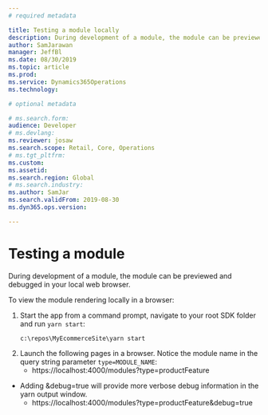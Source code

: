 ```yaml
---
# required metadata

title: Testing a module locally
description: During development of a module, the module can be previewed and debugged in your local web browser.
author: SamJarawan
manager: JeffBl
ms.date: 08/30/2019
ms.topic: article
ms.prod: 
ms.service: Dynamics365Operations
ms.technology: 

# optional metadata

# ms.search.form: 
audience: Developer
# ms.devlang: 
ms.reviewer: josaw
ms.search.scope: Retail, Core, Operations
# ms.tgt_pltfrm: 
ms.custom: 
ms.assetid: 
ms.search.region: Global
# ms.search.industry: 
ms.author: SamJar
ms.search.validFrom: 2019-08-30
ms.dyn365.ops.version: 

---
```

# Testing a module
During development of a module, the module can be previewed and debugged in your local web browser.

To view the module rendering locally in a browser:
1. Start the app from a command prompt, navigate to your root SDK folder and run `yarn start`:
    ```
    c:\repos\MyEcommerceSite\yarn start
    ```
1. Launch the following pages in a browser.  Notice the module name in the query string parameter `type=MODULE_NAME`:
    * https://localhost:4000/modules?type=productFeature
    
* Adding &debug=true will provide more verbose debug information in the yarn output window.
    * https://localhost:4000/modules?type=productFeature&debug=true
